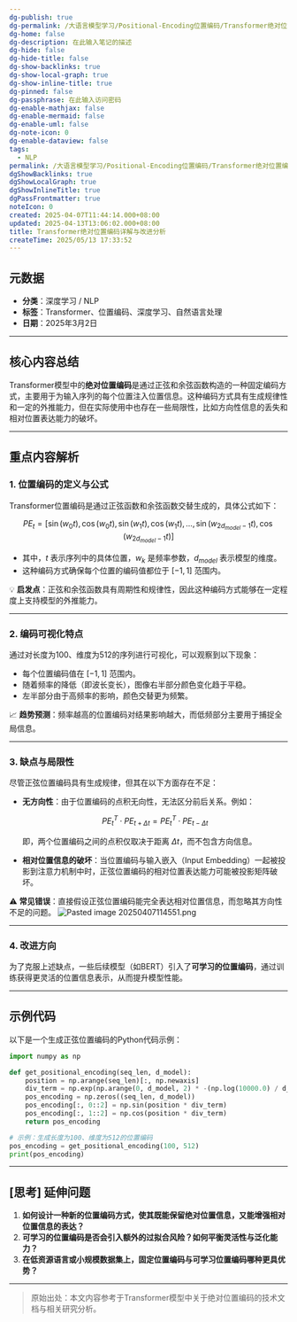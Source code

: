 ```yaml
---
dg-publish: true
dg-permalink: /大语言模型学习/Positional-Encoding位置编码/Transformer绝对位置编码详解与改进分析
dg-home: false
dg-description: 在此输入笔记的描述
dg-hide: false
dg-hide-title: false
dg-show-backlinks: true
dg-show-local-graph: true
dg-show-inline-title: true
dg-pinned: false
dg-passphrase: 在此输入访问密码
dg-enable-mathjax: false
dg-enable-mermaid: false
dg-enable-uml: false
dg-note-icon: 0
dg-enable-dataview: false
tags:
  - NLP
permalink: /大语言模型学习/Positional-Encoding位置编码/Transformer绝对位置编码详解与改进分析/
dgShowBacklinks: true
dgShowLocalGraph: true
dgShowInlineTitle: true
dgPassFrontmatter: true
noteIcon: 0
created: 2025-04-07T11:44:14.000+08:00
updated: 2025-04-13T13:06:02.000+08:00
title: Transformer绝对位置编码详解与改进分析
createTime: 2025/05/13 17:33:52
---
```




## 元数据
- **分类**：深度学习 / NLP
- **标签**：Transformer、位置编码、深度学习、自然语言处理
- **日期**：2025年3月2日

---



## 核心内容总结
Transformer模型中的**绝对位置编码**是通过正弦和余弦函数构造的一种固定编码方式，主要用于为输入序列的每个位置注入位置信息。这种编码方式具有生成规律性和一定的外推能力，但在实际使用中也存在一些局限性，比如方向性信息的丢失和相对位置表达能力的破坏。

---



## 重点内容解析

### 1. **位置编码的定义与公式**
Transformer位置编码是通过正弦函数和余弦函数交替生成的，具体公式如下：

$$
PE_t = [\sin(w_0 t), \cos(w_0 t), \sin(w_1 t), \cos(w_1 t), \ldots, \sin(w_{2d_{model}-1} t), \cos(w_{2d_{model}-1} t)]
$$

- 其中，$t$ 表示序列中的具体位置，$w_k$ 是频率参数，$d_{model}$ 表示模型的维度。
- 这种编码方式确保每个位置的编码值都位于 $[-1, 1]$ 范围内。

💡 **启发点**：正弦和余弦函数具有周期性和规律性，因此这种编码方式能够在一定程度上支持模型的外推能力。

---


### 2. **编码可视化特点**
通过对长度为100、维度为512的序列进行可视化，可以观察到以下现象：
- 每个位置编码值在 $[-1, 1]$ 范围内。
- 随着频率的降低（即波长变长），图像右半部分颜色变化趋于平稳。
- 左半部分由于高频率的影响，颜色交替更为频繁。

📈 **趋势预测**：频率越高的位置编码对结果影响越大，而低频部分主要用于捕捉全局信息。

---


### 3. **缺点与局限性**
尽管正弦位置编码具有生成规律，但其在以下方面存在不足：
- **无方向性**：由于位置编码的点积无向性，无法区分前后关系。例如：
  
  $$
  PE_t^T \cdot PE_{t+\Delta t} = PE_t^T \cdot PE_{t-\Delta t}
  $$

  即，两个位置编码之间的点积仅取决于距离 $\Delta t$，而不包含方向信息。

- **相对位置信息的破坏**：当位置编码与输入嵌入（Input Embedding）一起被投影到注意力机制中时，正弦位置编码的相对位置表达能力可能被投影矩阵破坏。

⚠ **常见错误**：直接假设正弦位置编码能完全表达相对位置信息，而忽略其方向性不足的问题。
![Pasted image 20250407114551.png](/img/user/%E9%99%84%E4%BB%B6/Pasted%20image%2020250407114551.png)

---


### 4. **改进方向**
为了克服上述缺点，一些后续模型（如BERT）引入了**可学习的位置编码**，通过训练获得更灵活的位置信息表示，从而提升模型性能。

---



## 示例代码
以下是一个生成正弦位置编码的Python代码示例：

```python
import numpy as np

def get_positional_encoding(seq_len, d_model):
    position = np.arange(seq_len)[:, np.newaxis]
    div_term = np.exp(np.arange(0, d_model, 2) * -(np.log(10000.0) / d_model))
    pos_encoding = np.zeros((seq_len, d_model))
    pos_encoding[:, 0::2] = np.sin(position * div_term)
    pos_encoding[:, 1::2] = np.cos(position * div_term)
    return pos_encoding

# 示例：生成长度为100、维度为512的位置编码
pos_encoding = get_positional_encoding(100, 512)
print(pos_encoding)
```

---



## [思考] 延伸问题
1. **如何设计一种新的位置编码方式，使其既能保留绝对位置信息，又能增强相对位置信息的表达？**
2. **可学习的位置编码是否会引入额外的过拟合风险？如何平衡灵活性与泛化能力？**
3. **在低资源语言或小规模数据集上，固定位置编码与可学习位置编码哪种更具优势？**

---

> 原始出处：本文内容参考于Transformer模型中关于绝对位置编码的技术文档与相关研究分析。
